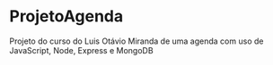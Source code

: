 # ProjetoAgenda
Projeto do curso do Luis Otávio Miranda de uma agenda com uso de JavaScript, Node, Express e MongoDB
